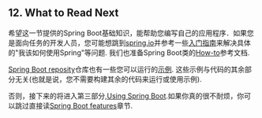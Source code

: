 ## 12. What to Read Next
希望这一节提供的Spring Boot基础知识，能帮助您编写自己的应用程序．如果您是面向任务的开发人员，您可能想跳到[spring.io](https://spring.io/)并参考一些[入门指南](https://spring.io/guides/)来解决具体的"我该如何使用Spring"等问题.
我们也准备Spring Boot类的[How-to](../IX.How-to%20guides/README.md)参考文档.

[Spring Boot reposity]()仓库也有一些您可以运行的[示例](https://github.com/spring-projects/spring-boot/tree/v2.0.2.RELEASE/spring-boot-samples).
这些示例与代码的其余部分无关(也就是说，您不需要构建其余的代码来运行或使用示例).

否则，接下来的将进入第三部分,[Using Spring Boot](../III.Using%20Spring%20Boot/README.md).如果你真的很不耐烦，你可以跳过直接读[Spring Boot features](../IV.Spring%20Boot%20features/README.md)章节.